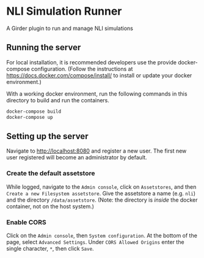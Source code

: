 # NLI Simulation Runner

A Girder plugin to run and manage NLI simulations

## Running the server

For local installation, it is recommended developers use the
provide docker-compose configuration.  (Follow the instructions
at <https://docs.docker.com/compose/install/> to install or update
your docker environment.)

With a working docker environment, run the following commands in this
directory to build and run the containers.
```bash
docker-compose build
docker-compose up
```

## Setting up the server

Navigate to <http://localhost:8080> and register a new user.  The first new user registered
will become an administrator by default.

### Create the default assetstore

While logged, navigate to the `Admin console`, click on `Assetstores`, and then
`Create a new Filesystem assetstore`.  Give the assetstore a name (e.g. `nli`) and
the directory `/data/assetstore`.  (Note: the directory is *inside* the docker container,
not on the host system.)

### Enable CORS

Click on the `Admin console`, then `System configuration`.  At the bottom of the page,
select `Advanced Settings`.  Under `CORS Allowed Origins` enter the single character, `*`,
then click `Save`.

